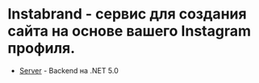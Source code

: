 # Instabrand - сервис для создания сайта на основе вашего Instagram профиля.

* [Server](/Server) - Backend на .NET 5.0